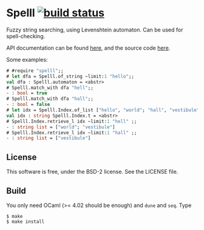 # Spelll [![build status](https://travis-ci.org/c-cube/spelll.svg?branch=master)](https://travis-ci.org/c-cube/spelll)

Fuzzy string searching, using Levenshtein automaton. Can be used for spell-checking.

API documentation can be found [here](http://c-cube.github.io/spelll/),
and the source code [here](https://github.com/c-cube/spelll).

Some examples:

```ocaml
# #require "spelll";;
# let dfa = Spelll.of_string ~limit:1 "hello";;
val dfa : Spelll.automaton = <abstr>
# Spelll.match_with dfa "hell";;
- : bool = true
# Spelll.match_with dfa "hall";;
- : bool = false
# let idx = Spelll.Index.of_list ["hello", "world"; "hall", "vestibule"];;
val idx : string Spelll.Index.t = <abstr>
# Spelll.Index.retrieve_l idx ~limit:1 "hell" ;;
- : string list = ["world"; "vestibule"]
# Spelll.Index.retrieve_l idx ~limit:1 "hall" ;;
- : string list = ["vestibule"]
```


## License

This software is free, under the BSD-2 license. See the LICENSE file.

## Build

You only need OCaml (>= 4.02 should be enough) and `dune` and `seq`. Type

```
$ make
$ make install
```

